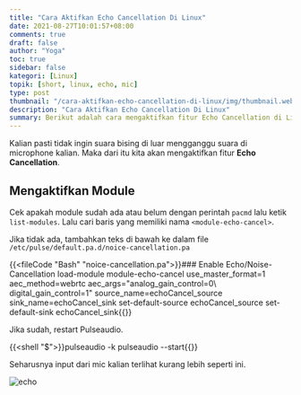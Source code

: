 ```yaml
---
title: "Cara Aktifkan Echo Cancellation Di Linux"
date: 2021-08-27T10:01:57+08:00
comments: true
draft: false
author: "Yoga"
toc: true
sidebar: false
kategori: [Linux]
topik: [short, linux, echo, mic]
type: post
thumbnail: "/cara-aktifkan-echo-cancellation-di-linux/img/thumbnail.webp"
description: "Cara Aktifkan Echo Cancellation Di Linux"
summary: Berikut adalah cara mengaktifkan fitur Echo Cancellation di Linux
---
```


Kalian pasti tidak ingin suara bising di luar mengganggu suara di microphone kalian. Maka dari itu kita akan mengaktifkan fitur **Echo Cancellation**.

## Mengaktifkan Module


Cek apakah module sudah ada atau belum dengan perintah `pacmd` lalu ketik `list-modules`. Lalu cari baris yang memiliki nama `<module-echo-cancel>`.

Jika tidak ada, tambahkan teks di bawah ke dalam file `/etc/pulse/default.pa.d/noice-cancellation.pa`

{{<fileCode "Bash" "noice-cancellation.pa">}}### Enable Echo/Noise-Cancellation
load-module module-echo-cancel use_master_format=1 aec_method=webrtc aec_args="analog_gain_control=0\ digital_gain_control=1" source_name=echoCancel_source sink_name=echoCancel_sink
set-default-source echoCancel_source
set-default-sink echoCancel_sink{{</fileCode>}}

Jika sudah, restart Pulseaudio.

{{<shell "$">}}pulseaudio -k
pulseaudio --start{{</shell>}}

Seharusnya input dari mic kalian terlihat kurang lebih seperti ini.

![echo](/cara-aktifkan-echo-cancellation-di-linux/img/echo.png)

